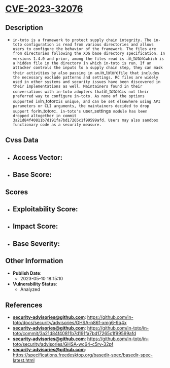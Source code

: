 
# [CVE-2023-32076](https://cve.mitre.org/cgi-bin/cvename.cgi?name=CVE-2023-32076)

## Description

- `in-toto is a framework to protect supply chain integrity. The in-toto configuration is read from various directories and allows users to configure the behavior of the framework. The files are from directories following the XDG base directory specification. In versions 1.4.0 and prior, among the files read is `.in_totorc` which is a hidden file in the directory in which in-toto is run. If an attacker controls the inputs to a supply chain step, they can mask their activities by also passing in an `.in_totorc` file that includes the necessary exclude patterns and settings. RC files are widely used in other systems and security issues have been discovered in their implementations as well. Maintainers found in their conversations with in-toto adopters that `in_totorc` is not their preferred way to configure in-toto. As none of the options supported in `in_totorc` is unique, and can be set elsewhere using API parameters or CLI arguments, the maintainers decided to drop support for `in_totorc`. in-toto's `user_settings` module has been dropped altogether in commit 3a21d84f40811b7d191fa7bd17265c1f99599afd. Users may also sandbox functionary code as a security measure.`

## Cvss Data

- **Access Vector**:
  - 
- **Base Score**:
  - 

## Scores

- **Exploitability Score**:
  - 
- **Impact Score**:
  - 
- **Base Severity**:
  - 

## Other Information

- **Publish Date**:
  - 2023-05-10 18:15:10
- **Vulnerability Status**:
  - Analyzed

## References

- **security-advisories@github.com**: https://github.com/in-toto/docs/security/advisories/GHSA-p86f-xmg6-9q4x
- **security-advisories@github.com**: https://github.com/in-toto/in-toto/commit/3a21d84f40811b7d191fa7bd17265c1f99599afd
- **security-advisories@github.com**: https://github.com/in-toto/in-toto/security/advisories/GHSA-wc64-c5rv-32pf
- **security-advisories@github.com**: https://specifications.freedesktop.org/basedir-spec/basedir-spec-latest.html
